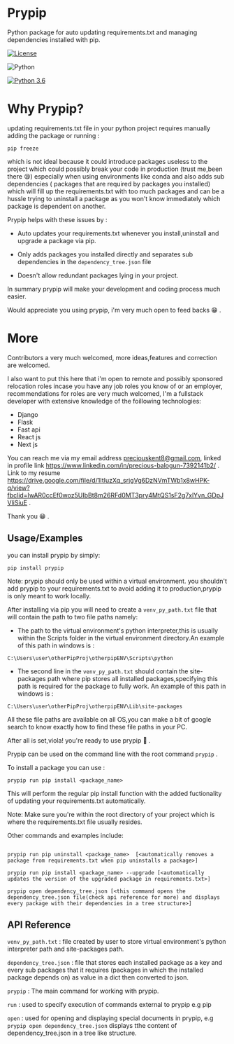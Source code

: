 
# Prypip

Python package for auto updating requirements.txt and managing dependencies installed with pip.

[![License](https://img.shields.io/badge/License-BSD_3--Clause-blue.svg)](https://opensource.org/licenses/BSD-3-Clause) 

![Python](https://img.shields.io/badge/python-3670A0?style=for-the-badge&logo=python&logoColor=ffdd54)

[![Python 3.6](https://img.shields.io/badge/python-3.8-blue.svg)](https://www.python.org/downloads/release/python-360/)

# Why Prypip?

updating requirements.txt file in your python project requires manually adding the package or running :

```
pip freeze

```
which is not ideal because it could introduce packages useless to the project which could possibly break your 
code in production (trust me,been there 😪) especially when using environments like conda and also adds sub dependencies ( packages that are required by packages you installed) which will fill up the requirements.txt with too much packages and can be a hussle trying to uninstall a package  as you won't know immediately which package is dependent on another.

Prypip helps with these issues by :

- Auto updates your requirements.txt whenever you install,uninstall and upgrade a package via pip.

- Only adds packages you installed directly and separates sub dependencies in the ``` dependency_tree.json ``` file

- Doesn't allow redundant packages lying in your project.

In summary prypip will make your development and coding process much easier.

Would appreciate you using prypip, i'm very much open to feed backs 😁 .

# More

Contributors a very much welcomed, more ideas,features and correction are welcomed.

I also want to put this here that i'm open to remote and possibly sponsored relocation roles incase you have any job roles you know of or an employer, recommendations for roles are very much welcomed, I'm a fullstack developer with extensive knowledge of the foillowing technologies:

- Django
- Flask
- Fast api
- React js
- Next js

You can reach me via my email address preciouskent8@gmail.com, linked in profile link https://www.linkedin.com/in/precious-balogun-7392141b2/ . Link to my resume https://drive.google.com/file/d/1ItIuzXq_srjgVg6DzNVmTWb1x8wHPK-q/view?fbclid=IwAR0ccEf0woz5UIbBt8m26RFd0MT3pry4MtQS1sF2g7xlYvn_GDpJVliSiuE .

Thank you 😁 .







## Usage/Examples

you can install prypip by simply:

```
pip install prypip
```

Note: prypip should only be used within a virtual environment.
you shouldn't add prypip to your requirements.txt to avoid adding 
it to production,prypip is only meant to work locally.

After installing via pip you will need to create a
```venv_py_path.txt``` file that will contain the path
to two file paths namely:

- The path to the virtual environment's python interpreter,this is usually within the Scripts folder in the virtual environment directory.An example of this path in windows is :

```
C:\Users\user\otherPipProj\otherpipENV\Scripts\python
```

- The second line in the ```venv_py_path.txt``` should contain the site-packages path where pip stores all installed packages,specifying this path is required for the package to fully work. An example of this path in windows is :

```
C:\Users\user\otherPipProj\otherpipENV\Lib\site-packages
```

All these file paths are available on all OS,you can make a bit of google search to know exactly how to find these file paths in your PC.

After all is set,viola! you're ready to use prypip 🥳 .

Prypip can be used on the command line with the root command ``` prypip ``` .

To install a package you can use :

```
prypip run pip install <package_name>
```

This will perform the regular pip install function with the added fuctionality of updating your requirements.txt automatically.

Note: Make sure you're within the root directory of your project which is where the requirements.txt file usually resides.

Other commands and examples include:

```

prypip run pip uninstall <package_name>  [<automatically removes a package from requirements.txt when pip uninstalls a package>]

prypip run pip install <package_name> --upgrade [<automatically updates the version of the upgraded package in requirements.txt>]

prypip open dependency_tree.json [<this command opens the dependency_tree.json file(check api reference for more) and displays every package with their dependencies in a tree structure>]

```

## API Reference

``` venv_py_path.txt ``` : file created by user to store virtual environment's python interpreter path and site-packages
path.

``` dependency_tree.json ``` : file that stores each installed package as a key and every sub packages that it requires
(packages in which the installed package depends on) as value in a dict then converted to json.

``` prypip ``` : The main command for working with prypip.

``` run ``` : used to specify execution of commands external to prypip e.g pip

``` open ``` : used for opening and displaying special documents in prypip, e.g ``` prypip open dependency_tree.json ```
displays tthe content of dependency_tree.json in a tree like structure.



